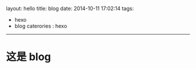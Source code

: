 layout: hello
title: blog
date: 2014-10-11 17:02:14
tags:
- hexo
- blog
caterories : hexo
---

# 这是 **blog**


